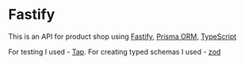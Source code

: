 # Fastify

This is an API for product shop using [Fastify](https://fastify.dev/), [Prisma ORM](https://www.prisma.io/), [TypeScript](https://www.typescriptlang.org/)

For testing I used - [Tap](https://www.npmjs.com/package/tap). For creating typed schemas I used - [zod](https://www.npmjs.com/package/fastify-zod)
